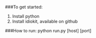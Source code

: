 ###To get started:
1. Install python
2. Install idiokit, available on github

###How to run:
python run.py [host] [port]
